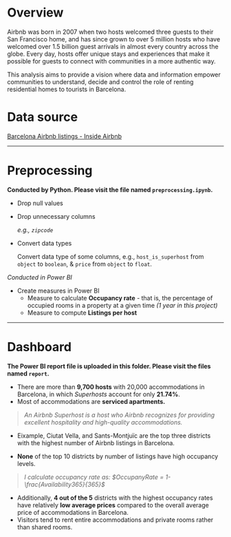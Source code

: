 # Overview

Airbnb was born in 2007 when two hosts welcomed three guests to their San Francisco home, and has since grown to over 5 million hosts who have welcomed over 1.5 billion guest arrivals in almost every country across the globe. Every day, hosts offer unique stays and experiences that make it possible for guests to connect with communities in a more authentic way.

This analysis aims to provide a vision where data and information empower communities to understand, decide and control the role of renting residential homes to tourists in Barcelona.

# Data source

[Barcelona Airbnb listings - Inside Airbnb](https://www.kaggle.com/datasets/zakariaeyoussefi/barcelona-airbnb-listings-inside-airbnb)


---

# Preprocessing

**Conducted by Python. Please visit the file named `preprocessing.ipynb`.**

- Drop null values
- Drop unnecessary columns
    
     *e.g., `zipcode`*
    
- Convert data types
    
    Convert data type of some columns, e.g., `host_is_superhost` from `object` to `boolean`, & `price` from `object` to `float`.
    

*Conducted in Power BI*

- Create measures in Power BI
    - Measure to calculate **Occupancy rate** - that is, the percentage of occupied rooms in a property at a given time *(1 year in this project)*
    - Measure to compute **Listings per host**

---

# Dashboard

**The Power BI report file is uploaded in this folder. Please visit the files named `report`.**

- There are more than **9,700 hosts** with 20,000 accommodations in Barcelona, in which *Superhosts* account for only **21.74%**.
- Most of accommodations are **serviced apartments.**

> *An Airbnb Superhost is a host who Airbnb recognizes for providing excellent hospitality and high-quality accommodations.*
> 
- Eixample, Ciutat Vella, and Sants-Montjuïc are the top three districts with the highest number of Airbnb listings in Barcelona.

- **None** of the top 10 districts by number of listings have high occupancy levels.

> *I calculate occupancy rate as:      $OccupanyRate = 1-\frac{Availability365}{365}$*
> 
- Additionally, **4 out of the 5** districts with the highest occupancy rates have relatively **low average prices** compared to the overall average price of accommodations in Barcelona.
- Visitors tend to rent entire accommodations and private rooms rather than shared rooms.
